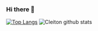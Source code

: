 ### Hi there 👋

[![Top Langs](https://github-readme-stats.vercel.app/api/top-langs/?username=CleitonOERocha&langs_count=3)](https://github.com/anuraghazra/github-readme-stats)
![Cleiton github stats](https://github-readme-stats.vercel.app/api?username=CleitonOERocha&show_icons=true&theme=radical)

